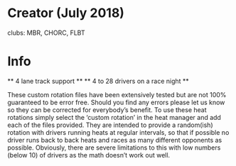 # Creator (July 2018)
clubs: MBR, CHORC, FLBT

# Info

** 4 lane track support **
** 4 to 28 drivers on a race night **

These custom rotation files have been extensively tested but are not 100% guaranteed to be error free. Should you find any errors please let us know so they can be corrected for everybody’s benefit.  To use these heat rotations simply select the ‘custom rotation’ in the heat manager and add each of the files provided.  They are intended to provide a random(ish) rotation with drivers running heats at regular intervals, so that if possible no driver runs back to back heats and races as many different opponents as possible. Obviously, there are severe limitations to this with low numbers (below 10) of drivers as the math doesn’t work out well.